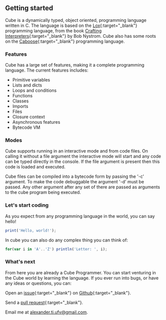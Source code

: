 ## Getting started

Cube is a dynamically typed, object oriented, programming language written in C. The language is based on the [Lox](http://craftinginterpreters.com/the-lox-language.html){:target="_blank"} programming language, from the book [Crafting Interpreters](http://craftinginterpreters.com){:target="_blank"} by Bob Nystrom. Cube also has some roots on the [Caboose](https://docs.caboose.ga){:target="_blank"} programming language.

### Features

Cube has a large set of features, making it a complete programming language. The current features includes:

* Primitive variables
* Lists and dicts
* Loops and conditions
* Functions
* Classes
* Imports
* Files
* Closure context
* Asynchronous features
* Bytecode VM

### Modes

Cube supports running in an interactive mode and from code files. On calling it without a file argument the interactive mode will start and any code can be typed directly in the console. If the file argument is present then this code is loaded and executed. 

Cube files can be compiled into a bytecode form by passing the '-c' argument. To make the code debuggable the argument '-d' must be passed. Any other argument after any set of there are passed as arguments to the cube program being executed.

### Let's start coding

As you expect from any programming language in the world, you can say hello!

```javascript
print('Hello, world!');
```

In cube you can also do any complex thing you can think of:

```javascript
for(var i in 'A'..'Z') println('Letter: ', i);
```

### What's next

From here you are already a Cube Programmer. You can start venturing in the Cube world by learning the language. If you ever run into bugs, or have any ideas or questions, you can:

Open an [issue](https://github.com/AlexanderSilvaB/cube/issues){:target="_blank"} on [Github](https://github.com/AlexanderSilvaB/cube){:target="_blank"}.

Send a [pull request](https://github.com/AlexanderSilvaB/cube/pulls){:target="_blank"}.

Email me at [alexander.ti.ufv@gmail.com](mailto:alexander.ti.ufv@gmail.com?subject=[Github]%20Cube).
